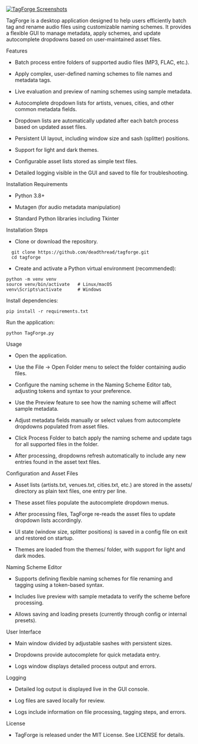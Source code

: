 [![TagForge Screenshots](https://i.imgur.com/N3YbUbn.png)](https://imgur.com/a/XOPU0n3)

TagForge is a desktop application designed to help users efficiently batch tag and rename audio files using customizable naming schemes. It provides a flexible GUI to manage metadata, apply schemes, and update autocomplete dropdowns based on user-maintained asset files.

Features

- Batch process entire folders of supported audio files (MP3, FLAC, etc.).

- Apply complex, user-defined naming schemes to file names and metadata tags.

- Live evaluation and preview of naming schemes using sample metadata.

- Autocomplete dropdown lists for artists, venues, cities, and other common metadata fields.

- Dropdown lists are automatically updated after each batch process based on updated asset files.

- Persistent UI layout, including window size and sash (splitter) positions.

- Support for light and dark themes.

- Configurable asset lists stored as simple text files.
  
- Detailed logging visible in the GUI and saved to file for troubleshooting.

Installation Requirements

- Python 3.8+

- Mutagen (for audio metadata manipulation)

- Standard Python libraries including Tkinter

Installation Steps

- Clone or download the repository.
```
  git clone https://github.com/deadthread/tagforge.git
  cd tagforge
```
- Create and activate a Python virtual environment (recommended):

```
python -m venv venv
source venv/bin/activate   # Linux/macOS
venv\Scripts\activate      # Windows
```

Install dependencies:
```
pip install -r requirements.txt
```
Run the application:
```
python TagForge.py
```
Usage

- Open the application.

- Use the File → Open Folder menu to select the folder containing audio files.

- Configure the naming scheme in the Naming Scheme Editor tab, adjusting tokens and syntax to your preference.

- Use the Preview feature to see how the naming scheme will affect sample metadata.

- Adjust metadata fields manually or select values from autocomplete dropdowns populated from asset files.

- Click Process Folder to batch apply the naming scheme and update tags for all supported files in the folder.

- After processing, dropdowns refresh automatically to include any new entries found in the asset text files.

Configuration and Asset Files

- Asset lists (artists.txt, venues.txt, cities.txt, etc.) are stored in the assets/ directory as plain text files, one entry per line.

- These asset files populate the autocomplete dropdown menus.

- After processing files, TagForge re-reads the asset files to update dropdown lists accordingly.

- UI state (window size, splitter positions) is saved in a config file on exit and restored on startup.

- Themes are loaded from the themes/ folder, with support for light and dark modes.

Naming Scheme Editor

- Supports defining flexible naming schemes for file renaming and tagging using a token-based syntax.

- Includes live preview with sample metadata to verify the scheme before processing.

- Allows saving and loading presets (currently through config or internal presets).

User Interface

- Main window divided by adjustable sashes with persistent sizes.
  
- Dropdowns provide autocomplete for quick metadata entry.
  
- Logs window displays detailed process output and errors.

Logging

- Detailed log output is displayed live in the GUI console.
  
- Log files are saved locally for review.

- Logs include information on file processing, tagging steps, and errors.

License

- TagForge is released under the MIT License. See LICENSE for details.
